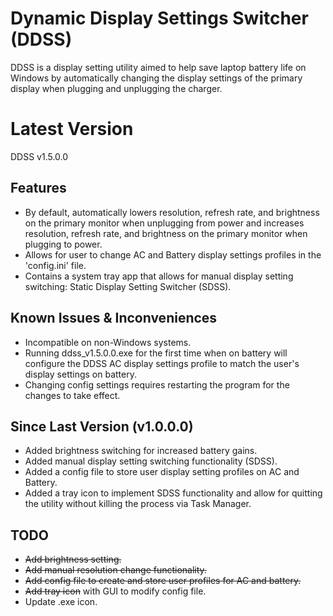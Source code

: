 # Dynamic Display Settings Switcher (DDSS)
DDSS is a display setting utility aimed to help save laptop battery life on Windows by automatically changing the display settings of the primary display when plugging and unplugging the charger.

# Latest Version
DDSS v1.5.0.0

## Features
- By default, automatically lowers resolution, refresh rate, and brightness on the primary monitor when unplugging from power and increases resolution, refresh rate, and brightness on the primary monitor when plugging to power. 
- Allows for user to change AC and Battery display settings profiles in the 'config.ini' file.
- Contains a system tray app that allows for manual display setting switching: Static Display Setting Switcher (SDSS).

## Known Issues & Inconveniences
- Incompatible on non-Windows systems.
- Running ddss_v1.5.0.0.exe for the first time when on battery will configure the DDSS AC display settings profile to match the user's display settings on battery.
- Changing config settings requires restarting the program for the changes to take effect.

## Since Last Version (v1.0.0.0)
- Added brightness switching for increased battery gains.
- Added manual display setting switching functionality (SDSS).
- Added a config file to store user display setting profiles on AC and Battery.
- Added a tray icon to implement SDSS functionality and allow for quitting the utility without killing the process via Task Manager.

## TODO
- ~~Add brightness setting.~~
- ~~Add manual resolution change functionality.~~
- ~~Add config file to create and store user profiles for AC and battery.~~
- ~~Add tray icon~~ with GUI to modify config file.
- Update .exe icon.
